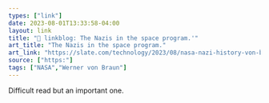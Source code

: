 ```yaml
---
types: ["link"]
date: 2023-08-01T13:33:58-04:00
layout: link
title: "🔗 linkblog: The Nazis in the space program.'"
art_title: "The Nazis in the space program."
art_link: "https://slate.com/technology/2023/08/nasa-nazi-history-von-braun.html?via=rss"
source: ["https:"]
tags: ["NASA","Werner von Braun"]
---
```

Difficult read but an important one.  
 
